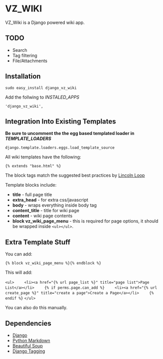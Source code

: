 VZ_WIKI
===============

VZ_Wiki is a Django powered wiki app.

TODO
----

* Search
* Tag filtering
* File/Attachments

Installation
------------

`sudo easy_install django_vz_wiki`

Add the follwing to *INSTALED_APPS*

`'django_vz_wiki',`

Integration Into Existing Templates
-----------------------------------

**Be sure to uncomment the the egg based templated loader in *TEMPLATE_LOADERS***

`django.template.loaders.eggs.load_template_source`

All wiki templates have the following:

`{% extends "base.html" %}`

The block tags match the suggested best practices by [Lincoln Loop](http://lincolnloop.com/django-best-practices/apps/modules/templates.html)

Template blocks include:

* **title** - full page title
* **extra_head** - for extra css/javascript
* **body** - wraps everything inside body tag
* **content_title** - title for wiki page
* **content** - wiki page contents
* **block vz_wiki_page_menu** - this is required for page options, it should be wrapped
inside `<ul></ul>`.

Extra Template Stuff
--------------------

You can add:

`{% block vz_wiki_page_menu %}{% endblock %}`

This will add:

`<ul>`
`    <li><a href="{% url page_list %}" title="page list">Page List</a></li>`
`    {% if perms.page.can_add %}`
`    <li><a href="{% url create_page %}" title="create a page">Create a Page</a></li>`
`    {% endif %}`
`</ul>`

You can also do this manually.

Dependencies
--------------

* [Django](http://djangoproject.com)
* [Python Markdown](http://www.freewisdom.org/projects/python-markdown)
* [Beautiful Soup](http://www.crummy.com/software/BeautifulSoup)
* [Django Tagging](http://code.google.com/p/django-tagging/)

